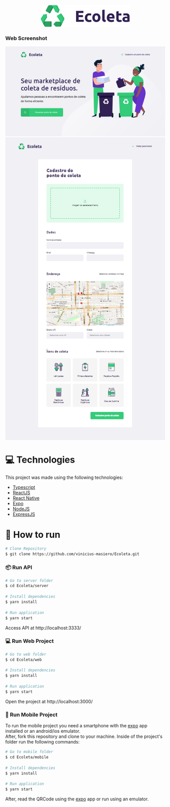<div align="center">

<img src="https://github.com/vinicius-masiero/Ecoleta/blob/master/.github/logo.png" alt="Ecoleta" width="280"/>

</div>

### Web Screenshot
<div>
  <img src="./.github/home.png" width="900px">
  <img src="./.github/cadastro.png" width="700px">
</div>

# :computer: Technologies
This project was made using the following technologies:
<ul>
  <li><a href="https://www.typescriptlang.org/">Typescript</a></li>
  <li><a href="https://reactjs.org/">ReactJS</a></li>
  <li><a href="https://reactnative.dev/">React Native</a></li>
  <li><a href="https://expo.io/">Expo</a></li>
  <li><a href="https://nodejs.org/en/">NodeJS</a></li>
  <li><a href="https://expressjs.com/">ExpressJS</a></li>
</ul>

# :construction_worker: How to run
```bash
# Clone Repository
$ git clone https://github.com/vinicius-masiero/Ecoleta.git
```
### 📦 Run API

```bash
# Go to server folder
$ cd Ecoleta/server

# Install dependencies
$ yarn install

# Run application
$ yarn start
```
Access API at http://localhost:3333/

### 💻 Run Web Project

```bash
# Go to web folder
$ cd Ecoleta/web

# Install dependencies
$ yarn install

# Run application
$ yarn start
```
Open the project at http://localhost:3000/

### 📱 Run Mobile Project
To run the mobile project you need a smartphone with the [expo](https://play.google.com/store/apps/details?id=host.exp.exponent) app installed or an android/ios emulator.
<br />
After, fork this repository and clone to your machine. Inside of the project's folder run the following commands:

```bash
# Go to mobile folder
$ cd Ecoleta/mobile

# Install dependencies
$ yarn install

# Run application
$ yarn start
```
After, read the QRCode using the [expo](https://play.google.com/store/apps/details?id=host.exp.exponent) app or run using an emulator.
